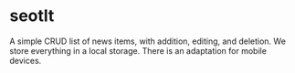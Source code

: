 # seotlt
A simple CRUD list of news items, with addition, editing, and deletion. We store everything in a local storage. There is an adaptation for mobile devices.
